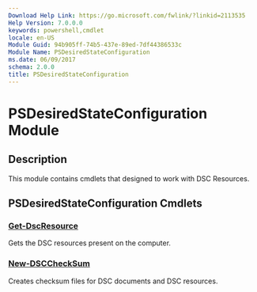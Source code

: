 ```yaml
---
Download Help Link: https://go.microsoft.com/fwlink/?linkid=2113535
Help Version: 7.0.0.0
keywords: powershell,cmdlet
locale: en-US
Module Guid: 94b905ff-74b5-437e-89ed-7df44386533c
Module Name: PSDesiredStateConfiguration
ms.date: 06/09/2017
schema: 2.0.0
title: PSDesiredStateConfiguration
---
```

# PSDesiredStateConfiguration Module

## Description
This module contains cmdlets that designed to work with DSC Resources.

## PSDesiredStateConfiguration Cmdlets

### [Get-DscResource](Get-DscResource.md)
Gets the DSC resources present on the computer.

### [New-DSCCheckSum](New-DSCCheckSum.md)
Creates checksum files for DSC documents and DSC resources.
